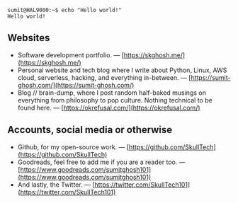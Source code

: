 ```console
sumit@HAL9000:~$ echo "Hello world!"
Hello world!
```

## Websites
- Software development portfolio. — [https://skghosh.me/](https://skghosh.me/)
- Personal website and tech blog where I write about Python, Linux, AWS cloud, serverless, hacking, and everything in-between. — [https://sumit-ghosh.com/](https://sumit-ghosh.com/)
- Blog // brain-dump, where I post random half-baked musings on everything from philosophy to pop culture. Nothing technical to be found here. — [https://okrefusal.com/](https://okrefusal.com/)

## Accounts, social media or otherwise
- Github, for my open-source work. — [https://github.com/SkullTech](https://github.com/SkullTech)
- Goodreads, feel free to add me if you are a reader too. — [https://www.goodreads.com/sumitghosh101](https://www.goodreads.com/sumitghosh101)
- And lastly, the Twitter. — [https://twitter.com/SkullTech101](https://twitter.com/SkullTech101)
